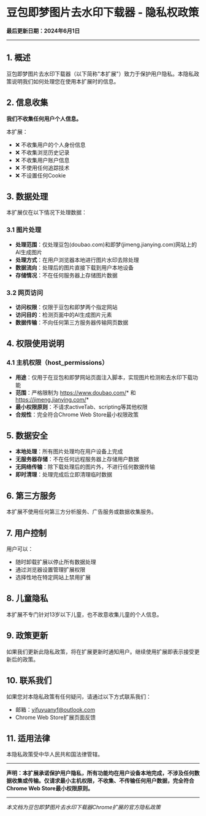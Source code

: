 # 豆包即梦图片去水印下载器 - 隐私权政策

**最后更新日期：2024年6月1日**

---

## 1. 概述

豆包即梦图片去水印下载器（以下简称"本扩展"）致力于保护用户隐私。本隐私政策说明我们如何处理您在使用本扩展时的信息。

## 2. 信息收集

**我们不收集任何用户个人信息。**

本扩展：
- ❌ 不收集用户的个人身份信息
- ❌ 不收集浏览历史记录
- ❌ 不收集用户账户信息
- ❌ 不使用任何追踪技术
- ❌ 不设置任何Cookie

## 3. 数据处理

本扩展仅在以下情况下处理数据：

### 3.1 图片处理
- **处理范围**：仅处理豆包(doubao.com)和即梦(jimeng.jianying.com)网站上的AI生成图片
- **处理方式**：在用户浏览器本地进行图片水印去除处理
- **数据流向**：处理后的图片直接下载到用户本地设备
- **存储情况**：不在任何服务器上存储图片数据

### 3.2 网页访问
- **访问权限**：仅限于豆包和即梦两个指定网站
- **访问目的**：检测页面中的AI生成图片元素
- **数据传输**：不向任何第三方服务器传输网页数据

## 4. 权限使用说明

### 4.1 主机权限（host_permissions）
- **用途**：仅用于在豆包和即梦网站页面注入脚本，实现图片检测和去水印下载功能
- **范围**：严格限制为 https://www.doubao.com/* 和 https://jimeng.jianying.com/*
- **最小权限原则**：不请求activeTab、scripting等其他权限
- **合规性**：完全符合Chrome Web Store最小权限政策

## 5. 数据安全

- **本地处理**：所有图片处理均在用户设备上完成
- **无服务器存储**：不在任何远程服务器上存储用户数据
- **无网络传输**：除下载处理后的图片外，不进行任何数据传输
- **即时清理**：处理完成后立即清理临时数据

## 6. 第三方服务

本扩展不使用任何第三方分析服务、广告服务或数据收集服务。

## 7. 用户控制

用户可以：
- 随时卸载扩展以停止所有数据处理
- 通过浏览器设置管理扩展权限
- 选择性地在特定网站上禁用扩展

## 8. 儿童隐私

本扩展不专门针对13岁以下儿童，也不故意收集儿童的个人信息。

## 9. 政策更新

如果我们更新此隐私政策，将在扩展更新时通知用户。继续使用扩展即表示接受更新后的政策。

## 10. 联系我们

如果您对本隐私政策有任何疑问，请通过以下方式联系我们：
- 邮箱：yifuyuanyf@outlook.com
- Chrome Web Store扩展页面反馈

## 11. 适用法律

本隐私政策受中华人民共和国法律管辖。

---

**声明：本扩展承诺保护用户隐私，所有功能均在用户设备本地完成，不涉及任何数据收集或传输。仅请求最小主机权限，不收集、不传输任何用户数据，完全符合Chrome Web Store最小权限原则。**

---

*本文档为豆包即梦图片去水印下载器Chrome扩展的官方隐私政策* 